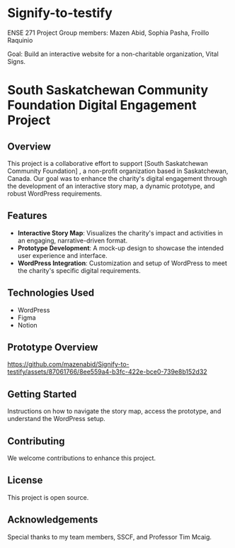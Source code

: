 # Signify-to-testify
ENSE 271 Project
Group members:
Mazen Abid, Sophia Pasha, Froillo Raquinio

Goal:
Build an interactive website for a non-charitable organization, Vital Signs.

# South Saskatchewan Community Foundation Digital Engagement Project

## Overview
This project is a collaborative effort to support [South Saskatchewan Community Foundation] , a non-profit organization based in Saskatchewan, Canada. Our goal was to enhance the charity's digital engagement through the development of an interactive story map, a dynamic prototype, and robust WordPress requirements.

## Features
- **Interactive Story Map**: Visualizes the charity's impact and activities in an engaging, narrative-driven format.
- **Prototype Development**: A mock-up design to showcase the intended user experience and interface.
- **WordPress Integration**: Customization and setup of WordPress to meet the charity's specific digital requirements.

## Technologies Used
- WordPress
- Figma
- Notion

## Prototype Overview
https://github.com/mazenabid/Signify-to-testify/assets/87061766/8ee559a4-b3fc-422e-bce0-739e8b152d32

## Getting Started
Instructions on how to navigate the story map, access the prototype, and understand the WordPress setup.

## Contributing
We welcome contributions to enhance this project.
## License
This project is open source.

## Acknowledgements
Special thanks to my team members, SSCF, and Professor Tim Mcaig.

